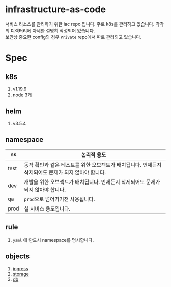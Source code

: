 # infrastructure-as-code

서비스 리소스를 관리하기 위한 iac repo 입니다. 주로 k8s를 관리하고 있습니다.
각각의 디렉터리에 자세한 설명히 작성되어 있습니다.  
보안상 중요한 config의 경우 `Private` repo에서 따로 관리되고 있습니다.

# Spec

## k8s

1. v1.19.9
1. node 3개

## helm

1. v3.5.4

## namespace

| ns   | 논리적 용도                                                                                          |
| ---- | ---------------------------------------------------------------------------------------------------- |
| test | 동작 확인과 같은 테스트를 위한 오브젝트가 배치됩니다. 언제든지 삭제되어도 문제가 되지 않아야 합니다. |
| dev  | 개발을 위한 오브젝트가 배치됩니다. 언제든지 삭제되어도 문제가 되지 않아야 합니다.                    |
| qa   | `prod`으로 넘어가기전 사용됩니다.                                                                    |
| prod | 실 서비스 용도입니다.                                                                                |

## rule

1. `yaml` 에 만드시 namespace를 명시합니다.

## objects

1. [ingress](./https-ingress-controller)
1. [storage](./storage)
1. [db](./db)
